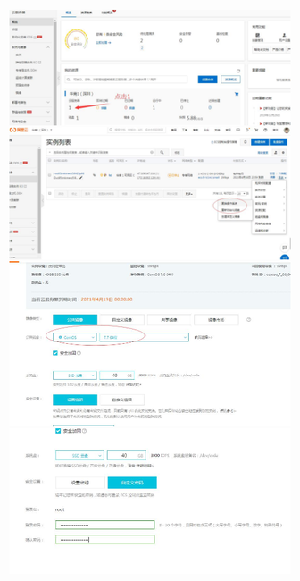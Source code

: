 ![](装Linux系统_files/1.jpg)
![](装Linux系统_files/2.jpg)
![](装Linux系统_files/3.jpg)
![](装Linux系统_files/4.jpg)
